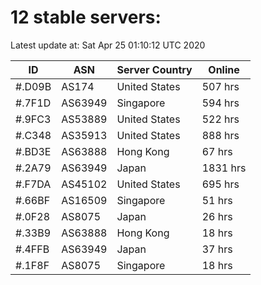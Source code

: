 # 12 stable servers:

Latest update at: Sat Apr 25 01:10:12 UTC 2020

| ID | ASN | Server Country | Online |
| -- | --- | -------------- | ------ |
| #.D09B | AS174 | United States | 507 hrs |
| #.7F1D | AS63949 | Singapore | 594 hrs |
| #.9FC3 | AS53889 | United States | 522 hrs |
| #.C348 | AS35913 | United States | 888 hrs |
| #.BD3E | AS63888 | Hong Kong | 67 hrs |
| #.2A79 | AS63949 | Japan | 1831 hrs |
| #.F7DA | AS45102 | United States | 695 hrs |
| #.66BF | AS16509 | Singapore | 51 hrs |
| #.0F28 | AS8075 | Japan | 26 hrs |
| #.33B9 | AS63888 | Hong Kong | 18 hrs |
| #.4FFB | AS63949 | Japan | 37 hrs |
| #.1F8F | AS8075 | Singapore | 18 hrs |

